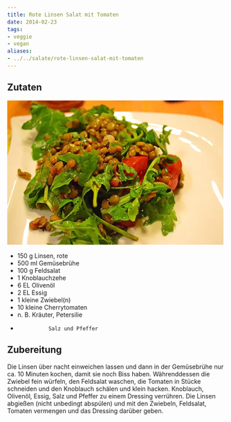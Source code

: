 ```yaml
---
title: Rote Linsen Salat mit Tomaten
date: 2014-02-23
tags:
- veggie
- vegan
aliases:
- ../../salate/rote-linsen-salat-mit-tomaten
---
```


## Zutaten
![](/img/rote-linsen-salat.webp)

- 150 g         Linsen, rote
- 500 ml        Gemüsebrühe
- 100 g         Feldsalat
- 1             Knoblauchzehe
- 6 EL          Olivenöl
- 2 EL          Essig
- 1 kleine      Zwiebel(n)
- 10 kleine     Cherrytomaten
- n. B.         Kräuter, Petersilie
-               Salz und Pfeffer

## Zubereitung

Die Linsen über nacht einweichen lassen und dann in der Gemüsebrühe nur ca. 10 Minuten kochen, damit sie noch Biss haben.
Währenddessen die Zwiebel fein würfeln, den Feldsalat waschen, die Tomaten in Stücke schneiden und den Knoblauch schälen und klein hacken. Knoblauch, Olivenöl, Essig, Salz und Pfeffer zu einem Dressing verrühren.
Die Linsen abgießen (nicht unbedingt abspülen) und mit den Zwiebeln, Feldsalat, Tomaten vermengen und das Dressing darüber geben.
